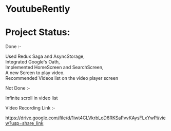 # YoutubeRently
# Project Status: 
Done :-

 Used Redux Saga and AsyncStorage,   
 Integrated Google's Oath,   
 Implemented HomeScreen and SearchScreen,  
 A new Screen to play video.    
 Recommended Videos list on the video player screen                  
 
 
Not Done :-          

Infinite scroll in video list
 

Video Recording Link :- 

https://drive.google.com/file/d/1iwt4CLVkrbLoD6RKSaPvvKAysFLxYwPi/view?usp=share_link
